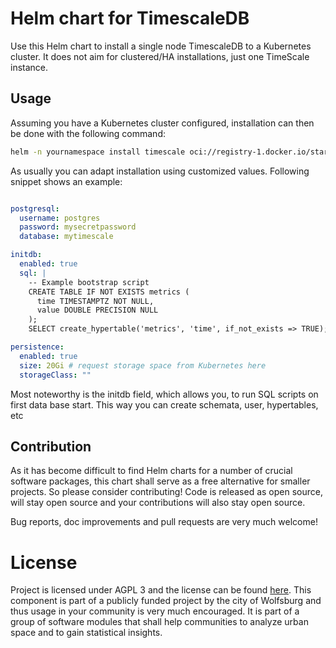 # Helm chart for TimescaleDB
Use this Helm chart to install a single node TimescaleDB to a Kubernetes cluster. It does not aim for clustered/HA installations, just one TimeScale instance.

## Usage
Assuming you have a Kubernetes cluster configured, installation can then be done with the following command:

```bash
helm -n yournamespace install timescale oci://registry-1.docker.io/starwitorg/timescaledb-chart -f yourvalues.yaml
```

As usually you can adapt installation using customized values. Following snippet shows an example: 
```yaml

postgresql:
  username: postgres
  password: mysecretpassword
  database: mytimescale

initdb:
  enabled: true
  sql: |
    -- Example bootstrap script
    CREATE TABLE IF NOT EXISTS metrics (
      time TIMESTAMPTZ NOT NULL,
      value DOUBLE PRECISION NULL
    );
    SELECT create_hypertable('metrics', 'time', if_not_exists => TRUE);

persistence:
  enabled: true
  size: 20Gi # request storage space from Kubernetes here
  storageClass: ""
```

Most noteworthy is the initdb field, which allows you, to run SQL scripts on first data base start. This way you can create schemata, user, hypertables, etc

## Contribution

As it has become difficult to find Helm charts for a number of crucial software packages, this chart shall serve as a free alternative for smaller projects. So please consider contributing! Code is released as open source, will stay open source and your contributions will also stay open source.

Bug reports, doc improvements and pull requests are very much welcome!

# License
Project is licensed under AGPL 3 and the license can be found [here](https://github.com/starwit/Urbalytix/blob/main/LICENSE). This component is part of a publicly funded project by the city of Wolfsburg and thus usage in your community is very much encouraged. It is part of a group of software modules that shall help communities to analyze urban space and to gain statistical insights.

